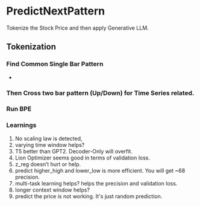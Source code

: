 # PredictNextPattern
Tokenize the Stock Price and then apply Generative LLM.
## Tokenization
### Find Common Single Bar Pattern
- 
### Then Cross two bar pattern (Up/Down) for Time Series related.
### Run BPE


### Learnings

1. No scaling law is detected,
2. varying time window helps?
3. T5 better than GPT2. Decoder-Only will overfit.
4. Lion Optimizer seems good in terms of validation loss.
5. z_reg doesn’t hurt or help.
6. predict higher_high and lower_low is more efficient. You will get ~68 precision.
7. multi-task learning helps? helps the precision and validation loss.
8. longer context window helps? 
9. predict the price is not working. It's just random prediction.